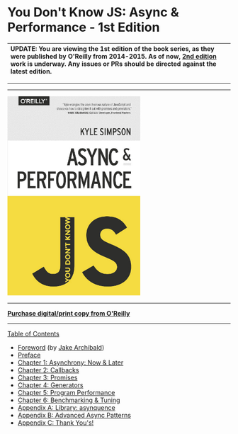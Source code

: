 # You Don't Know JS: Async & Performance - 1st Edition

| UPDATE: You are viewing the 1st edition of the book series, as they were published by O'Reilly from 2014-2015. As of now, [2nd edition](https://github.com/getify/You-Dont-Know-JS/tree/2nd-ed) work is underway. Any issues or PRs should be directed against the latest edition. |
| :--------------------------------------------------------------------------------------------------------------------------------------------------------------------------------------------------------------------------------------------------------------------------------- |

---

---

<img src="cover.jpg" width="300">

---

**[Purchase digital/print copy from O'Reilly](http://shop.oreilly.com/product/0636920033752.do)**

---

[Table of Contents](toc.md)

- [Foreword](./foreword.md) (by [Jake Archibald](http://jakearchibald.com))
- [Preface](../preface.md)
- [Chapter 1: Asynchrony: Now & Later](./ch1.md)
- [Chapter 2: Callbacks](./ch2.md)
- [Chapter 3: Promises](./ch3.md)
- [Chapter 4: Generators](./ch4.md)
- [Chapter 5: Program Performance](./ch5.md)
- [Chapter 6: Benchmarking & Tuning](./ch6.md)
- [Appendix A: Library: asynquence](./apA.md)
- [Appendix B: Advanced Async Patterns](./apB.md)
- [Appendix C: Thank You's!](./apC.md)
